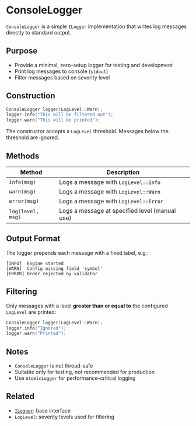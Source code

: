 # ConsoleLogger

`ConsoleLogger` is a simple `ILogger` implementation that writes log messages directly to standard output.

## Purpose

- Provide a minimal, zero-setup logger for testing and development
- Print log messages to console (`stdout`)
- Filter messages based on severity level

## Construction

```cpp
ConsoleLogger logger(LogLevel::Warn);
logger.info("This will be filtered out");
logger.warn("This will be printed");
```

The constructor accepts a `LogLevel` threshold. Messages below the threshold are ignored.

## Methods

| Method            | Description                                    |
| ----------------- | ---------------------------------------------- |
| `info(msg)`       | Logs a message with `LogLevel::Info`           |
| `warn(msg)`       | Logs a message with `LogLevel::Warn`           |
| `error(msg)`      | Logs a message with `LogLevel::Error`          |
| `log(level, msg)` | Logs a message at specified level (manual use) |

## Output Format

The logger prepends each message with a fixed label, e.g.:

```
[INFO]  Engine started
[WARN]  Config missing field 'symbol'
[ERROR] Order rejected by validator
```

## Filtering

Only messages with a level **greater than or equal to** the configured `LogLevel` are printed:

```cpp
ConsoleLogger logger(LogLevel::Warn);
logger.info("Ignored");
logger.warn("Printed");
```

## Notes

* `ConsoleLogger` is not thread-safe
* Suitable only for testing, not recommended for production
* Use `AtomicLogger` for performance-critical logging

## Related

* [`ILogger`](./abstract_logger.md): base interface
* `LogLevel`: severity levels used for filtering

